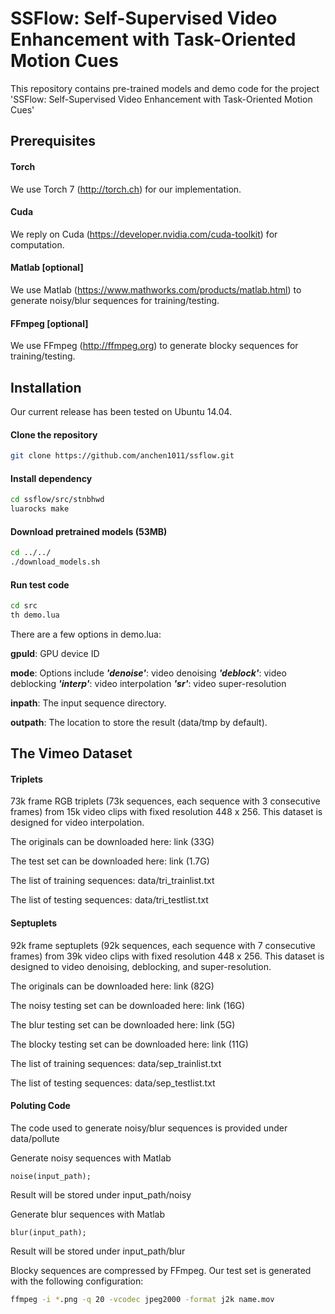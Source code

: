 # SSFlow: Self-Supervised Video Enhancement with Task-Oriented Motion Cues

This repository contains pre-trained models and demo code for the project 'SSFlow: Self-Supervised Video Enhancement with Task-Oriented Motion Cues'

## Prerequisites

#### Torch
We use Torch 7 (http://torch.ch) for our implementation.

#### Cuda
We reply on Cuda (https://developer.nvidia.com/cuda-toolkit) for computation.

#### Matlab [optional]
We use Matlab (https://www.mathworks.com/products/matlab.html) to generate noisy/blur sequences for training/testing.

#### FFmpeg [optional]
We use FFmpeg (http://ffmpeg.org) to generate blocky sequences for training/testing.

## Installation
Our current release has been tested on Ubuntu 14.04.

#### Clone the repository
```sh
git clone https://github.com/anchen1011/ssflow.git
```

#### Install dependency
```sh
cd ssflow/src/stnbhwd
luarocks make
```

#### Download pretrained models (53MB) 
```sh
cd ../../
./download_models.sh
``` 

#### Run test code
```sh
cd src
th demo.lua
```

There are a few options in demo.lua:

**gpuId**: GPU device ID

**mode**: Options include
***'denoise'***: video denoising 
***'deblock'***: video deblocking
***'interp'***: video interpolation
***'sr'***: video super-resolution

**inpath**: The input sequence directory.

**outpath**: The location to store the result (data/tmp by default).


## The Vimeo Dataset

#### Triplets

73k frame RGB triplets (73k sequences, each sequence with 3 consecutive frames) from 15k video clips with fixed resolution 448 x 256. This dataset is designed for video interpolation. 

The originals can be downloaded here: link (33G)

The test set can be downloaded here: link (1.7G)

The list of training sequences: data/tri_trainlist.txt

The list of testing sequences: data/tri_testlist.txt

#### Septuplets

92k frame septuplets (92k sequences, each sequence with 7 consecutive frames) from 39k video clips with fixed resolution 448 x 256. This dataset is designed to video denoising, deblocking, and super-resolution.

The originals can be downloaded here: link (82G)

The noisy testing set can be downloaded here: link (16G)

The blur testing set can be downloaded here: link (5G)

The blocky testing set can be downloaded here: link (11G)

The list of training sequences: data/sep_trainlist.txt

The list of testing sequences: data/sep_testlist.txt

#### Poluting Code

The code used to generate noisy/blur sequences is provided under data/pollute

Generate noisy sequences with Matlab
```
noise(input_path);
``` 
Result will be stored under input_path/noisy

Generate blur sequences with Matlab
```
blur(input_path);
```
Result will be stored under input_path/blur

Blocky sequences are compressed by FFmpeg. Our test set is generated with the following configuration:
```sh
ffmpeg -i *.png -q 20 -vcodec jpeg2000 -format j2k name.mov 
```
